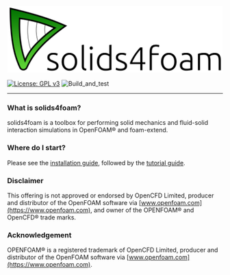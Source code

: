 ![solids4foam logo](solids4foamLogoName.png)

[![License: GPL v3](https://img.shields.io/badge/License-GPLv3-blue.svg)](https://www.gnu.org/licenses/gpl-3.0)
![Build_and_test](https://github.com/solids4foam/solids4foam/workflows/Build%20and%20test/badge.svg?branch=nextRelease)

---

### What is solids4foam?

solids4foam is a toolbox for performing solid mechanics and fluid-solid interaction simulations in OpenFOAM® and foam-extend.


### Where do I start?

Please see the [installation guide](installation/README.md), followed by the [tutorial guide](tutorials/README.md).


### Disclaimer

This offering is not approved or endorsed by OpenCFD Limited, producer and distributor of the OpenFOAM software via [www.openfoam.com](https://www.openfoam.com), and owner of the OPENFOAM® and OpenCFD® trade marks.


### Acknowledgement

OPENFOAM® is a registered trademark of OpenCFD Limited, producer and distributor of the OpenFOAM software via [www.openfoam.com](https://www.openfoam.com).
